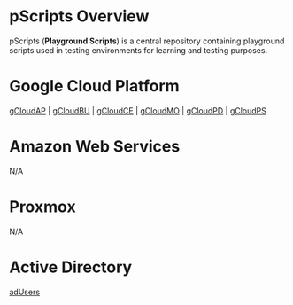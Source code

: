 # pScripts Overview

pScripts (**Playground Scripts**) is a central repository containing playground scripts used in testing environments for learning and testing purposes.

# Google Cloud Platform

[gCloudAP](https://github.com/JonmarCorpuz/LetsCreate/tree/main/gCloudAP) | [gCloudBU](https://github.com/JonmarCorpuz/LetsCreate/tree/main/gCloudBU) | [gCloudCE](https://github.com/JonmarCorpuz/LetsCreate/tree/main/gCloudCE) | [gCloudMO](https://github.com/JonmarCorpuz/LetsCreate/tree/main/gCloudMO) | [gCloudPD](https://github.com/JonmarCorpuz/LetsCreate/tree/main/gCloudPD) | [gCloudPS](https://github.com/JonmarCorpuz/LetsCreate/tree/main/gCloudCE)

# Amazon Web Services

N/A

# Proxmox

N/A

# Active Directory

[adUsers](https://github.com/JonmarCorpuz/pScripts/tree/main/adUsers)
